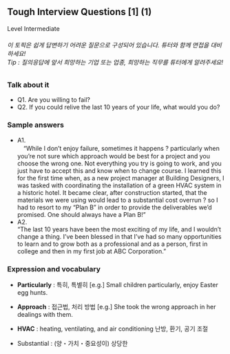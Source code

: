 ## Tough Interview Questions [1] (1)
Level Intermediate
###### 이 토픽은 쉽게 답변하기 어려운 질문으로 구성되어 있습니다. 튜터와 함께 면접을 대비하세요!<br/>Tip : 질의응답에 앞서 희망하는 기업 또는 업종, 희망하는 직무를 튜터에게 알려주세요!

### Talk about it
- Q1. Are you willing to fail?- Q2. If you could relive the last 10 years of your life, what would you do?
### Sample answers
- A1.  
　“While I don’t enjoy failure, sometimes it happens ? particularly when you’re not sure which approach would be best for a project and you choose the wrong one. Not everything you try is going to work, and you just have to accept this and know when to change course. I learned this for the first time when, as a new project manager at Building Designers, I was tasked with coordinating the installation of a green HVAC system in a historic hotel. It became clear, after construction started, that the materials we were using would lead to a substantial cost overrun ? so I had to resort to my “Plan B” in order to provide the deliverables we’d promised. One should always have a Plan B!”
- A2.  
“The last 10 years have been the most exciting of my life, and I wouldn’t change a thing. I’ve been blessed in that I’ve had so many opportunities to learn and to grow both as a professional and as a person, first in college and then in my first job at ABC Corporation.”
### Expression and vocabulary
- **Particularly** : 특히, 특별히
[e.g.] Small children particularly, enjoy Easter egg hunts.

- **Approach** : 접근법, 처리 방법
[e.g.] She took the wrong approach in her dealings with them.

- **HVAC** : heating, ventilating, and air conditioning 난방, 환기, 공기 조절
- Substantial : (양・가치・중요성이) 상당한



